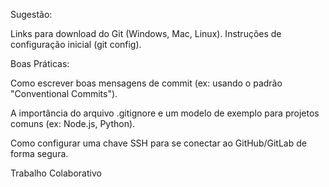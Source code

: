 Sugestão:

Links para download do Git (Windows, Mac, Linux).
Instruções de configuração inicial (git config).

Boas Práticas:

Como escrever boas mensagens de commit (ex: usando o padrão "Conventional Commits").

A importância do arquivo .gitignore e um modelo de exemplo para projetos comuns (ex: Node.js, Python).

Como configurar uma chave SSH para se conectar ao GitHub/GitLab de forma segura.

Trabalho Colaborativo